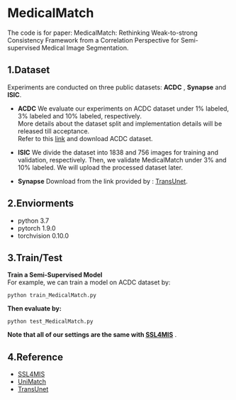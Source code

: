 # MedicalMatch  

The code is for paper: MedicalMatch: Rethinking Weak-to-strong Consistency Framework from a Correlation Perspective for Semi-supervised Medical Image Segmentation.
## 1.Dataset
Experiments are conducted on three public datasets: **ACDC** , **Synapse** and **ISIC**.
- **ACDC**
We evaluate our experiments on ACDC dataset under 1\% labeled, 3\% labeled and 10\% labeled, respectively.  
More details about the dataset split and implementation details will be released till acceptance.    
Refer to this [link](https://github.com/LiheYoung/UniMatch/tree/main/more-scenarios/medical) and download ACDC dataset.

- **ISIC**
  We divide the dataset into 1838 and 756 images for training and validation, respectively. Then, we validate MedicalMatch under 3\% and 10\% labeled.
We will upload the processed dataset later.  


- **Synapse**
  Download from the link provided by : [TransUnet](https://github.com/Beckschen/TransUNet).

## 2.Enviorments
- python 3.7
- pytorch 1.9.0
- torchvision 0.10.0

## 3.Train/Test  
**Train a Semi-Supervised Model**   
For example, we can train a model on ACDC dataset by:
```
python train_MedicalMatch.py
```
**Then evaluate by:**  

```
python test_MedicalMatch.py
```
  
**Note that all of our settings are the same with [SSL4MIS](https://github.com/HiLab-git/SSL4MIS)**  .

## 4.Reference
- [SSL4MIS](https://github.com/HiLab-git/SSL4MIS)
- [UniMatch](https://github.com/LiheYoung/UniMatch/tree/main/more-scenarios/medical)
- [TransUnet](https://github.com/Beckschen/TransUNet)
